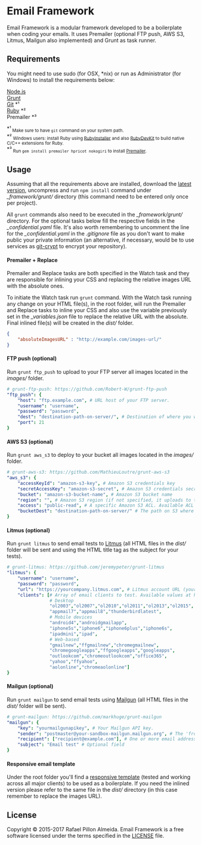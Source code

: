 # Email Framework

Email Framework is a modular framework developed to be a boilerplate when coding your emails. It uses Premailer (optional FTP push, AWS S3, Litmus, Mailgun also implemented) and Grunt as task runner.


## Requirements
You might need to use sudo (for OSX, *nix) or run as Administrator (for Windows) to install the requirements below:

[Node.js](http://nodejs.org/)  
[Grunt](http://gruntjs.com/)  
[Git](https://git-scm.com/) \*¹   
[Ruby](https://www.ruby-lang.org/en/downloads/) \*²  
Premailer \*³  

\*¹<sub> Make sure to have ```git``` command on your system path.</sub>  
\*²<sub> Windows users: install Ruby using [RubyInstaller](http://rubyinstaller.org/downloads/) and also [RubyDevKit](http://rubyinstaller.org/downloads/) to build native C/C++ extensions for Ruby.</sub>  
\*³<sub> Run ```gem install premailer hpricot nokogiri``` to install [Premailer](https://rubygems.org/gems/premailer/).</sub>


## Usage

Assuming that all the requirements above are installed, download the [latest version](https://github.com/rafael-rpa/email-framework/archive/master.zip), uncompress and run ```npm install``` command under *_framework/grunt/* directory (this command need to be entered only once per project). 

All ```grunt``` commands also need to be executed in the *_framework/grunt/* directory. For the optional tasks below fill the respective fields in the *_confidential.yaml* file. It's also worth remembering to uncomment the line for the *_confidential.yaml* in the *.gitignore* file as you don't want to make public your private information (an alternative, if necessary, would be to use services as [git-crypt](https://github.com/AGWA/git-crypt) to encrypt your repository).

#### Premailer + Replace

Premailer and Replace tasks are both specified in the Watch task and they are responsible for inlining your CSS and replacing the relative images URL with the absolute ones.

To initiate the Watch task run ```grunt``` command. With the Watch task running any change on your HTML file(s), in the root folder, will run the Premailer and Replace tasks to inline your CSS and also use the variable previously set in the *_variables.json* file to replace the relative URL with the absolute. Final inlined file(s) will be created in the *dist/* folder.

```json
{
    "absoluteImagesURL" : "http://example.com/images-url/"
}
```

#### FTP push (optional)

Run ```grunt ftp_push``` to upload to your FTP server all images located in the *images/* folder.

```yaml
# grunt-ftp-push: https://github.com/Robert-W/grunt-ftp-push
"ftp_push": {
    "host": "ftp.example.com", # URL host of your FTP server.
    "username": "username",
    "password": "password",
    "dest": "destination-path-on-server/", # Destination of where you want to upload your files (relative to the root).
    "port": 21
}
```    

#### AWS S3 (optional)
Run ```grunt aws_s3``` to deploy to your bucket all images located in the *images/* folder.

```yaml
# grunt-aws-s3: https://github.com/MathieuLoutre/grunt-aws-s3
"aws_s3": {
    "accessKeyId": "amazon-s3-key", # Amazon S3 credentials key
    "secretAccessKey": "amazon-s3-secret", # Amazon S3 credentials secret
    "bucket": "amazon-s3-bucket-name", # Amazon S3 bucket name
    "region": "", # Amazon S3 region (if not specified, it uploads to the default 'US Standard').
    "access": "public-read", # A specific Amazon S3 ACL. Available ACL values at http://docs.aws.amazon.com/AWSJavaScriptSDK/latest/AWS/S3.html#putObject-property
    "bucketDest": "destination-path-on-server/" # The path on S3 where the files will be uploaded, relative to the bucket.
}
```   

#### Litmus (optional)
Run ```grunt litmus``` to send email tests to [Litmus](https://litmus.com/) (all HTML files in the *dist/* folder will be sent and using the HTML title tag as the subject for your tests).

```yaml
# grunt-litmus: https://github.com/jeremypeter/grunt-litmus
"litmus": {
    "username": "username",
    "password": "password",
    "url": "https://yourcompany.litmus.com", # Litmus account URL (yourcompany name can be found in Account Settings > Profile > Subdomain for API)
    "clients": [# Array of email clients to test. Available values at https://yourcompany.litmus.com/clients.xml
                # Desktop
                "ol2003","ol2007","ol2010","ol2011","ol2013","ol2015",
                "appmail7","appmail8","thunderbirdlatest",
                # Mobile devices
                "android4","androidgmailapp",
                "iphone5s","iphone6","iphone6plus","iphone6s",
                "ipadmini","ipad",
                # Web-based
                "gmailnew","ffgmailnew","chromegmailnew",
                "chromegoogleapps","ffgoogleapps","googleapps",
                "outlookcom","chromeoutlookcom","office365",
                "yahoo","ffyahoo",
                "aolonline","chromeaolonline"]
}
```   

#### Mailgun (optional)
Run ```grunt mailgun``` to send email tests using [Mailgun](https://www.mailgun.com/) (all HTML files in the *dist/* folder will be sent).

```yaml
# grunt-mailgun: https://github.com/markhuge/grunt-mailgun
"mailgun": {
    "key": "yourmailgunapikey", # Your Mailgun API key.
    "sender": "postmaster@your-sandbox-mailgun.mailgun.org", # The 'from' name and address (acceptable domains may be restricted by your mailgun account settings).
    "recipient": ["recipient@example.com"], # One or more email addresses to send your email to.
    "subject": "Email test" # Optional field
}
```   

#### Responsive email template

Under the root folder you'll find a [responsive template](http://rafael-rpa.github.io/email-framework/responsive-email-template.html) (tested and working across all major clients) to be used as a boilerplate. If you need the inlined version please refer to the same file in the *dist/* directory (in this case remember to replace the images URL).


## License

Copyright © 2015-2017 Rafael Pillon Almeida. Email Framework is a free software licensed under the terms specified in the [LICENSE](https://github.com/rafael-rpa/front-end-framework/blob/master/LICENSE.md) file.
